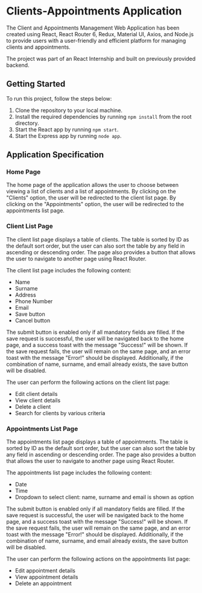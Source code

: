 # Clients-Appointments Application

The Client and Appointments Management Web Application has been created using React, React Router 6, Redux, Material UI, Axios, and Node.js to provide users with a user-friendly and efficient platform for managing clients and appointments.

The project was part of an React Internship and built on previously provided backend.

## Getting Started

To run this project, follow the steps below:

1. Clone the repository to your local machine.
2. Install the required dependencies by running `npm install` from the root directory.
3. Start the React app by running `npm start`.
4. Start the Express app by running `node app`.

## Application Specification

### Home Page

The home page of the application allows the user to choose between viewing a list of clients and a list of appointments. By clicking on the "Clients" option, the user will be redirected to the client list page. By clicking on the "Appointments" option, the user will be redirected to the appointments list page.

### Client List Page

The client list page displays a table of clients. The table is sorted by ID as the default sort order, but the user can also sort the table by any field in ascending or descending order. The page also provides a button that allows the user to navigate to another page using React Router.

The client list page includes the following content:

- Name
- Surname
- Address
- Phone Number
- Email
- Save button
- Cancel button

The submit button is enabled only if all mandatory fields are filled. If the save request is successful, the user will be navigated back to the home page, and a success toast with the message "Success!" will be shown. If the save request fails, the user will remain on the same page, and an error toast with the message "Error!" should be displayed. Additionally, if the combination of name, surname, and email already exists, the save button will be disabled.

The user can perform the following actions on the client list page:

- Edit client details
- View client details
- Delete a client
- Search for clients by various criteria

### Appointments List Page

The appointments list page displays a table of appointments. The table is sorted by ID as the default sort order, but the user can also sort the table by any field in ascending or descending order. The page also provides a button that allows the user to navigate to another page using React Router.

The appointments list page includes the following content:

- Date
- Time
- Dropdown to select client: name, surname and email is shown as option


The submit button is enabled only if all mandatory fields are filled. If the save request is successful, the user will be navigated back to the home page, and a success toast with the message "Success!" will be shown. If the save request fails, the user will remain on the same page, and an error toast with the message "Error!" should be displayed. Additionally, if the combination of name, surname, and email already exists, the save button will be disabled.

The user can perform the following actions on the appointments list page:

- Edit appointment details
- View appointment details
- Delete an appointment



